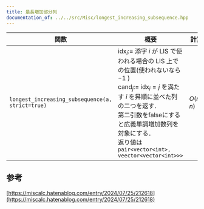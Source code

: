 ```yaml
---
title: 最長増加部分列
documentation_of: ../../src/Misc/longest_increasing_subsequence.hpp
---
```


| 関数| 概要| 計算量 |
| --- |---| ---|
|`longest_increasing_subsequence(a, strict=true)`| $\mathrm{idx}_i:=$ 添字 $i$ が LIS で使われる場合の LIS 上での位置(使われないなら $-1$ ) <br> $\mathrm{cand}_j:=$ $\mathrm{idx}_i=j$ を満たす $i$ を昇順に並べた列 <br> の二つを返す． <br> 第二引数をfalseにすると広義単調増加数列を対象にする． <br> 返り値は `pair<vector<int>, veector<vector<int>>>`| $O(n\log n)$|


## 参考
[https://miscalc.hatenablog.com/entry/2024/07/25/212618](https://miscalc.hatenablog.com/entry/2024/07/25/212618)